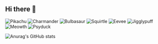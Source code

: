 ## Hi there 👋

![Pikachu](https://raw.githubusercontent.com/PokeAPI/sprites/master/sprites/pokemon/25.png)
![Charmander](https://raw.githubusercontent.com/PokeAPI/sprites/master/sprites/pokemon/4.png)
![Bulbasaur](https://raw.githubusercontent.com/PokeAPI/sprites/master/sprites/pokemon/1.png)
![Squirtle](https://raw.githubusercontent.com/PokeAPI/sprites/master/sprites/pokemon/7.png)
![Eevee](https://raw.githubusercontent.com/PokeAPI/sprites/master/sprites/pokemon/133.png)
![Jigglypuff](https://raw.githubusercontent.com/PokeAPI/sprites/master/sprites/pokemon/39.png)
![Meowth](https://raw.githubusercontent.com/PokeAPI/sprites/master/sprites/pokemon/52.png)
![Psyduck](https://raw.githubusercontent.com/PokeAPI/sprites/master/sprites/pokemon/54.png)


<!--
**MetaDatamong/MetaDatamong** is a ✨ _special_ ✨ repository because its `README.md` (this file) appears on your GitHub profile.

Here are some ideas to get you started:

- 🔭 I’m currently working on ...
- 🌱 I’m currently learning ...
- 👯 I’m looking to collaborate on ...
- 🤔 I’m looking for help with ...
- 💬 Ask me about ...
- 📫 How to reach me: ...
- 😄 Pronouns: ...
- ⚡ Fun fact: ...
-->

![Anurag's GitHub stats](https://github-readme-stats.vercel.app/api?username=MetaDatamong&show_icons=true&theme=radical)
